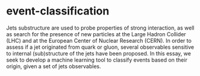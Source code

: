 # event-classification
Jets substructure are used to probe properties of strong interaction, as well as search for the presence of new particles at the Large Hadron Collider (LHC) and at the European Center of Nuclear Research (CERN). In order to assess if a jet originated from quark or gluon, several observables sensitive to internal (sub)structure of the jets have been proposed. In this essay, we seek to develop a machine learning tool to classify events based on their origin, given a set of jets observables.
